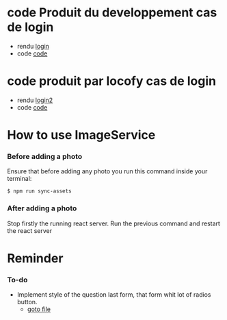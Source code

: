 # code Produit du developpement cas de login

- rendu [login](http://localhost:3000/login)
- code [code](./src/pages/LoginRegister/index.tsx)

# code produit par locofy cas de login

- rendu [login2](http://localhost:3000/login2)
- code [code](./src/pages/Login/Login.tsx)

# How to use ImageService
### Before adding a photo

Ensure that before adding any photo you run this command inside your terminal:

    $ npm run sync-assets

### After adding a photo
Stop firstly the running react server. Run the previous command and restart the react server


# Reminder
### To-do

- Implement style of the question last form, that form whit lot of radios button.
    - [goto file](./src/components/Register/RightComponent.module.css)